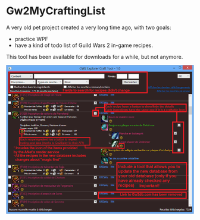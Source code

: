 # Gw2MyCraftingList
A very old pet project created a very long time ago, with two goals:
- practice WPF
- have a kind of todo list of Guild Wars 2 in-game recipes. 

This tool has been available for downloads for a while, but not anymore.

![screenshot](./screenshots/help%20screenshot.png)
